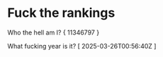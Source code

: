 # Fuck the rankings

Who the hell am I?
{ 11346797 }

What fucking year is it?
[ 2025-03-26T00:56:40Z ]
